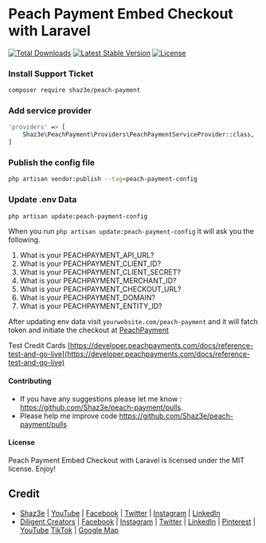 # Peach Payment Embed Checkout with Laravel

[![Total Downloads](http://poser.pugx.org/shaz3e/peach-payment/downloads)](https://packagist.org/packages/shaz3e/peach-payment)
[![Latest Stable Version](http://poser.pugx.org/shaz3e/peach-payment/v)](https://packagist.org/packages/shaz3e/peach-payment)
[![License](http://poser.pugx.org/shaz3e/peach-payment/license)](https://packagist.org/packages/shaz3e/peach-payment)


### Install Support Ticket
```bash
composer require shaz3e/peach-payment
```

### Add service provider
```bash
'providers' => [
    Shaz3e\PeachPayment\Providers\PeachPaymentServiceProvider::class,
]
```

### Publish the config file
```bash
php artisan vendor:publish --tag=peach-payment-config
```

### Update .env Data
```bash
php artisan update:peach-payment-config
```

When you run ```php artisan update:peach-payment-config``` it will ask you the following.
1. What is your PEACHPAYMENT_API_URL?
2. What is your PEACHPAYMENT_CLIENT_ID? 
3. What is your PEACHPAYMENT_CLIENT_SECRET? 
4. What is your PEACHPAYMENT_MERCHANT_ID? 
5. What is your PEACHPAYMENT_CHECKOUT_URL? 
6. What is your PEACHPAYMENT_DOMAIN? 
7. What is your PEACHPAYMENT_ENTITY_ID? 

After updating env data visit ```yourwebsite.com/peach-payment``` and it will fatch token and initiate the checkout at [PeachPayment](https://peachpayments.com)

Test Credit Cards [https://developer.peachpayments.com/docs/reference-test-and-go-live](https://developer.peachpayments.com/docs/reference-test-and-go-live)

#### Contributing

* If you have any suggestions please let me know : https://github.com/Shaz3e/peach-payment/pulls.
* Please help me improve code https://github.com/Shaz3e/peach-payment/pulls

#### License
Peach Payment Embed Checkout with Laravel is licensed under the MIT license. Enjoy!

## Credit
* [Shaz3e](https://www.shaz3e.com) | [YouTube](https://www.youtube.com/@shaz3e) | [Facebook](https://www.facebook.com/shaz3e) | [Twitter](https://twitter.com/shaz3e) | [Instagram](https://www.instagram.com/shaz3e) | [LinkedIn](https://www.linkedin.com/in/shaz3e/)
* [Diligent Creators](https://www.diligentcreators.com) | [Facebook](https://www.facebook.com/diligentcreators) | [Instagram](https://www.instagram.com/diligentcreators/) | [Twitter](https://twitter.com/diligentcreator) | [LinkedIn](https://www.linkedin.com/company/diligentcreators/) | [Pinterest](https://www.pinterest.com/DiligentCreators/) | [YouTube](https://www.youtube.com/@diligentcreator) [TikTok](https://www.tiktok.com/@diligentcreators) | [Google Map](https://g.page/diligentcreators)